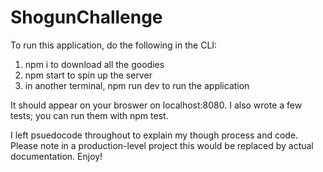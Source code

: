 # ShogunChallenge

To run this application, do the following in the CLI:

1. npm i to download all the goodies
2. npm start to spin up the server
3. in another terminal, npm run dev to run the application

It should appear on your broswer on localhost:8080. I also wrote a few tests;
you can run them with npm test.

I left psuedocode throughout to explain my though process and code.
Please note in a production-level project this would be replaced by
actual documentation. Enjoy!